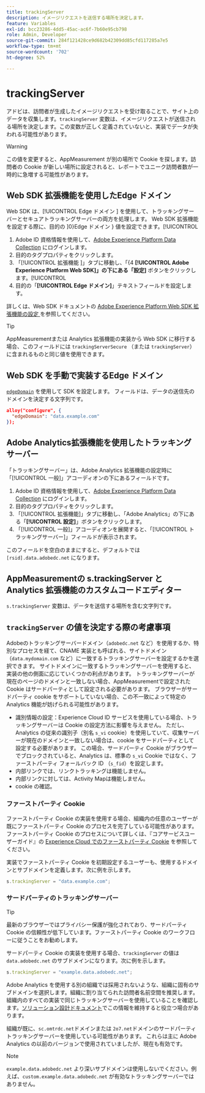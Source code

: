 ```yaml
---
title: trackingServer
description: イメージリクエストを送信する場所を決定します。
feature: Variables
exl-id: bcc23286-4dd5-45ac-ac6f-7b60e95cb798
role: Admin, Developer
source-git-commit: 284f121428ce9d682b42309dd85cfd117285a7e5
workflow-type: tm+mt
source-wordcount: '702'
ht-degree: 52%

---
```


# trackingServer

アドビは、訪問者が生成したイメージリクエストを受け取ることで、サイト上のデータを収集します。`trackingServer` 変数は、イメージリクエストが送信される場所を決定します。この変数が正しく定義されていないと、実装でデータが失われる可能性があります。

>[!WARNING]
>
> この値を変更すると、AppMeasurement が別の場所で Cookie を探します。訪問者の Cookie が新しい場所に設定されると、レポートでユニーク訪問者数が一時的に急増する可能性があります。

## Web SDK 拡張機能を使用したEdge ドメイン

Web SDK は、[!UICONTROL Edge ドメイン ] を使用して、トラッキングサーバーとセキュアトラッキングサーバーの両方を処理します。 Web SDK 拡張機能を設定する際に、目的の ]0}Edge ドメイン } 値を設定できます。[!UICONTROL 

1. Adobe ID 資格情報を使用して、[Adobe Experience Platform Data Collection](https://experience.adobe.com/data-collection) にログインします。
1. 目的のタグプロパティをクリックします。
1. 「[!UICONTROL  拡張機能 ]」タブに移動し、「{4 **[!UICONTROL Adobe Experience Platform Web SDK]」の下にある「設定]** ボタンをクリックします。[!UICONTROL 
1. 目的の「**[!UICONTROL Edge ドメイン]**」テキストフィールドを設定します。

詳しくは、Web SDK ドキュメントの [Adobe Experience Platform Web SDK 拡張機能の設定 ](https://experienceleague.adobe.com/docs/experience-platform/edge/extension/web-sdk-extension-configuration.html?lang=ja) を参照してください。

>[!TIP]
>
>AppMeasurementまたは Analytics 拡張機能の実装から Web SDK に移行する場合、このフィールドには `trackingServerSecure` （または `trackingServer`）に含まれるものと同じ値を使用できます。

## Web SDK を手動で実装するEdge ドメイン

[`edgeDomain`](https://experienceleague.adobe.com/docs/experience-platform/edge/fundamentals/configuring-the-sdk.html?lang=ja) を使用して SDK を設定します。 フィールドは、データの送信先のドメインを決定する文字列です。

```json
alloy("configure", {
  "edgeDomain": "data.example.com"
});
```

## Adobe Analytics拡張機能を使用したトラッキングサーバー

「トラッキングサーバー」は、Adobe Analytics 拡張機能の設定時に「[!UICONTROL 一般]」アコーディオンの下にあるフィールドです。

1. Adobe ID 資格情報を使用して、[Adobe Experience Platform Data Collection](https://experience.adobe.com/data-collection) にログインします。
2. 目的のタグプロパティをクリックします。
3. 「[!UICONTROL 拡張機能]」タブに移動し、「Adobe Analytics」の下にある「**[!UICONTROL 設定]**」ボタンをクリックします。
4. 「[!UICONTROL 一般]」アコーディオンを展開すると、「[!UICONTROL トラッキングサーバー]」フィールドが表示されます。

このフィールドを空白のままにすると、デフォルトでは `[rsid].data.adobedc.net` になります。

## AppMeasurementの s.trackingServer と Analytics 拡張機能のカスタムコードエディター

`s.trackingServer` 変数は、データを送信する場所を含む文字列です。

## `trackingServer` の値を決定する際の考慮事項

Adobeのトラッキングサーバードメイン（`adobedc.net` など）を使用するか、特別なプロセスを経て、CNAME 実装とも呼ばれる、サイトドメイン（`data.mydomain.com` など）に一致するトラッキングサーバーを設定するかを選択できます。 サイトドメインに一致するトラッキングサーバーを使用すると、実装の他の側面に応じていくつかの利点があります。 トラッキングサーバーが現在のページのドメインと一致しない場合、AppMeasurementで設定された Cookie はサードパーティとして設定される必要があります。 ブラウザーがサードパーティ cookie をサポートしていない場合、この不一致によって特定の Analytics 機能が妨げられる可能性があります。

- 識別情報の設定：Experience Cloud ID サービスを使用している場合、トラッキングサーバーは Cookie の設定方法に影響を与えません。 ただし、Analytics の従来の識別子（別名 `s_vi` cookie）を使用していて、収集サーバーが現在のドメインと一致しない場合は、cookie をサードパーティとして設定する必要があります。 この場合、サードパーティ Cookie がブラウザーでブロックされていると、Analytics は、標準の `s_vi` Cookie ではなく、ファーストパーティ フォールバック ID （`s_fid`）を設定します。
- 内部リンクでは、リンクトラッキングは機能しません。
- 内部リンクに対しては、Activity Mapは機能しません。
- cookie の確認。

### ファーストパーティ Cookie

ファーストパーティ Cookie の実装を使用する場合、組織内の任意のユーザーが既にファーストパーティ Cookie のプロセスを完了している可能性があります。ファーストパーティ Cookie のプロセスについて詳しくは、『コアサービスユーザーガイド』の [Experience Cloud でのファーストパーティ Cookie](https://experienceleague.adobe.com/docs/core-services/interface/ec-cookies/cookies-first-party.html?lang=ja) を参照してください。

実装でファーストパーティ Cookie を初期設定するユーザーも、使用するドメインとサブドメインを定義します。次に例を示します。

```js
s.trackingServer = "data.example.com";
```

### サードパーティのトラッキングサーバー

>[!TIP]
>
>最新のブラウザーではプライバシー保護が強化されており、サードパーティ Cookie の信頼性が低下しています。ファーストパーティ Cookie のワークフローに従うことをお勧めします。

サードパーティ Cookie の実装を使用する場合、`trackingServer` の値は `data.adobedc.net` のサブドメインになります。次に例を示します。

```js
s.trackingServer = "example.data.adobedc.net";
```

Adobe Analytics を使用する別の組織では採用されないような、組織に固有のサブドメインを選択します。組織に割り当てられた訪問者名前空間を推奨します。  組織内のすべての実装で同じトラッキングサーバーを使用していることを確認します。[ソリューション設計ドキュメント](../../prepare/solution-design.md)でこの情報を維持すると役立つ場合があります。

組織が既に、`sc.omtrdc.net`ドメインまたは `2o7.net`ドメインのサードパーティトラッキングサーバーを使用している可能性があります。  これらは主に Adobe Analytics の以前のバージョンで使用されていましたが、現在も有効です。

>[!NOTE]
>
> `example.data.adobedc.net` より深いサブドメインは使用しないでください。例えば、`custom.example.data.adobedc.net` が有効なトラッキングサーバーではありません。
